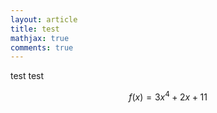 ```yaml
---
layout: article
title: test
mathjax: true
comments: true
---
```


test test

$$ f(x) = 3x^4 + 2x + 11  $$

